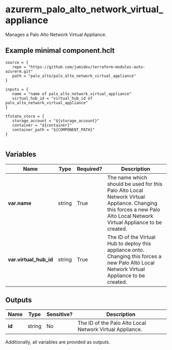 # azurerm_palo_alto_network_virtual_appliance

Manages a Palo Alto Network Virtual Appliance.

## Example minimal component.hclt

```hcl
source = {
   repo = "https://github.com/jumidev/terraform-modules-auto-azurerm.git" 
   path = "palo_alto/palo_alto_network_virtual_appliance" 
}

inputs = {
   name = "name of palo_alto_network_virtual_appliance" 
   virtual_hub_id = "virtual_hub_id of palo_alto_network_virtual_appliance" 
}

tfstate_store = {
   storage_account = "${storage_account}" 
   container = "${container}" 
   container_path = "${COMPONENT_PATH}" 
}


```

## Variables

| Name | Type | Required? |  Description |
| ---- | ---- | --------- |  ----------- |
| **var.name** | string | True | The name which should be used for this Palo Alto Local Network Virtual Appliance. Changing this forces a new Palo Alto Local Network Virtual Appliance to be created. | 
| **var.virtual_hub_id** | string | True | The ID of the Virtual Hub to deploy this appliance onto. Changing this forces a new Palo Alto Local Network Virtual Appliance to be created. | 



## Outputs

| Name | Type | Sensitive? | Description |
| ---- | ---- | --------- | --------- |
| **id** | string | No  | The ID of the Palo Alto Local Network Virtual Appliance. | 

Additionally, all variables are provided as outputs.
